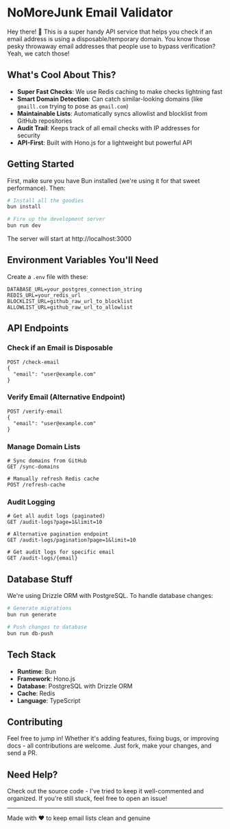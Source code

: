 # NoMoreJunk Email Validator

Hey there! 👋 This is a super handy API service that helps you check if an email address is using a disposable/temporary domain. You know those pesky throwaway email addresses that people use to bypass verification? Yeah, we catch those!

## What's Cool About This?

- **Super Fast Checks**: We use Redis caching to make checks lightning fast
- **Smart Domain Detection**: Can catch similar-looking domains (like `gmaill.com` trying to pose as `gmail.com`)
- **Maintainable Lists**: Automatically syncs allowlist and blocklist from GitHub repositories
- **Audit Trail**: Keeps track of all email checks with IP addresses for security
- **API-First**: Built with Hono.js for a lightweight but powerful API

## Getting Started

First, make sure you have Bun installed (we're using it for that sweet performance). Then:

```sh
# Install all the goodies
bun install

# Fire up the development server
bun run dev
```

The server will start at http://localhost:3000

## Environment Variables You'll Need

Create a `.env` file with these:
```env
DATABASE_URL=your_postgres_connection_string
REDIS_URL=your_redis_url
BLOCKLIST_URL=github_raw_url_to_blocklist
ALLOWLIST_URL=github_raw_url_to_allowlist
```

## API Endpoints

### Check if an Email is Disposable
```http
POST /check-email
{
  "email": "user@example.com"
}
```

### Verify Email (Alternative Endpoint)
```http
POST /verify-email
{
  "email": "user@example.com"
}
```

### Manage Domain Lists
```http
# Sync domains from GitHub
GET /sync-domains

# Manually refresh Redis cache
POST /refresh-cache
```

### Audit Logging
```http
# Get all audit logs (paginated)
GET /audit-logs?page=1&limit=10

# Alternative pagination endpoint
GET /audit-logs/pagination?page=1&limit=10

# Get audit logs for specific email
GET /audit-logs/{email}
```

## Database Stuff

We're using Drizzle ORM with PostgreSQL. To handle database changes:

```sh
# Generate migrations
bun run generate

# Push changes to database
bun run db-push
```

## Tech Stack
- **Runtime**: Bun
- **Framework**: Hono.js
- **Database**: PostgreSQL with Drizzle ORM
- **Cache**: Redis
- **Language**: TypeScript

## Contributing

Feel free to jump in! Whether it's adding features, fixing bugs, or improving docs - all contributions are welcome. Just fork, make your changes, and send a PR.

## Need Help?

Check out the source code - I've tried to keep it well-commented and organized. If you're still stuck, feel free to open an issue!

---

Made with ❤️ to keep email lists clean and genuine
